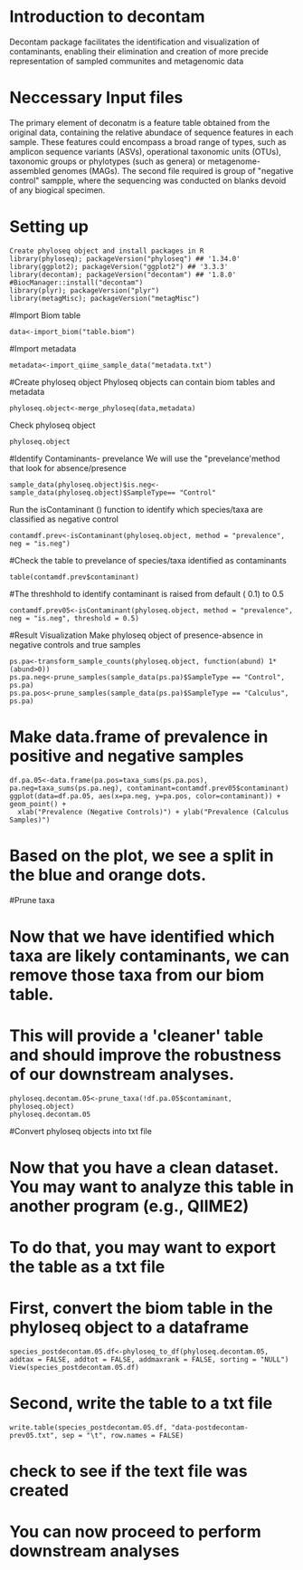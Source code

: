 # Introduction to decontam
Decontam package facilitates the identification and visualization of contaminants, enabling their elimination and creation of more precide representation
of sampled communites and metagenomic data

# Neccessary Input files
The primary element of deconatm is a feature table obtained from the original data, containing the relative abundace of sequence features in each
sample. These features could encompass a broad range of types, such as amplicon sequence variants (ASVs), operational taxonomic units (OTUs), 
taxonomic groups or phylotypes (such as genera) or metagenome-assembled genomes (MAGs). The second file required is group of "negative control" 
sampple, where the sequencing was conducted on blanks devoid of any biogical specimen.

# Setting up
```
Create phyloseq object and install packages in R
library(phyloseq); packageVersion("phyloseq") ## '1.34.0'
library(ggplot2); packageVersion("ggplot2") ## '3.3.3' 
library(decontam); packageVersion("decontam") ## '1.8.0'    #BiocManager::install("decontam")
library(plyr); packageVersion("plyr")
library(metagMisc); packageVersion("metagMisc")
```
#Import Biom table
```
data<-import_biom("table.biom")
```
#Import metadata
```
metadata<-import_qiime_sample_data("metadata.txt")
```
#Create phyloseq object
Phyloseq objects can contain biom tables and metadata
```
phyloseq.object<-merge_phyloseq(data,metadata)
```
Check phyloseq object
```
phyloseq.object
```
#Identify Contaminants- prevelance
We will use the "prevelance'method  that look for absence/presence
```
sample_data(phyloseq.object)$is.neg<-sample_data(phyloseq.object)$SampleType== "Control"
```
Run the isContaminant () function to identify which species/taxa are classified as negative control
```
contamdf.prev<-isContaminant(phyloseq.object, method = "prevalence", neg = "is.neg")
```
#Check the table to prevelance of species/taxa identified as contaminants
```
table(contamdf.prev$contaminant)
```
#The threshhold to identify contaminant is raised from default ( 0.1) to 0.5
```
contamdf.prev05<-isContaminant(phyloseq.object, method = "prevalence", neg = "is.neg", threshold = 0.5)
```
#Result Visualization
Make phyloseq object of presence-absence in negative controls and true samples 
```
ps.pa<-transform_sample_counts(phyloseq.object, function(abund) 1*(abund>0))
ps.pa.neg<-prune_samples(sample_data(ps.pa)$SampleType == "Control", ps.pa)
ps.pa.pos<-prune_samples(sample_data(ps.pa)$SampleType == "Calculus", ps.pa)
```
# Make data.frame of prevalence in positive and negative samples
```
df.pa.05<-data.frame(pa.pos=taxa_sums(ps.pa.pos), pa.neg=taxa_sums(ps.pa.neg), contaminant=contamdf.prev05$contaminant) 
ggplot(data=df.pa.05, aes(x=pa.neg, y=pa.pos, color=contaminant)) + geom_point() +
  xlab("Prevalence (Negative Controls)") + ylab("Prevalence (Calculus Samples)")
  ```
# Based on the plot, we see a split in the blue and orange dots.

#Prune taxa
# Now that we have identified which taxa are likely contaminants, we can remove those taxa from our biom table. 
# This will provide a 'cleaner' table and should improve the robustness of our downstream analyses. 
  ```
phyloseq.decontam.05<-prune_taxa(!df.pa.05$contaminant, phyloseq.object)
phyloseq.decontam.05
  ``` 

#Convert phyloseq objects into txt file 

# Now that you have a clean dataset. You may want to analyze this table in another program (e.g., QIIME2)
# To do that, you may want to export the table as a txt file 
# First, convert the biom table in the phyloseq object to a dataframe  
  ```
species_postdecontam.05.df<-phyloseq_to_df(phyloseq.decontam.05, addtax = FALSE, addtot = FALSE, addmaxrank = FALSE, sorting = "NULL")
View(species_postdecontam.05.df)
  ```
# Second, write the table to a txt file 
  ```
write.table(species_postdecontam.05.df, "data-postdecontam-prev05.txt", sep = "\t", row.names = FALSE)
  ```
# check to see if the text file was created 

# You can now proceed to perform downstream analyses 

